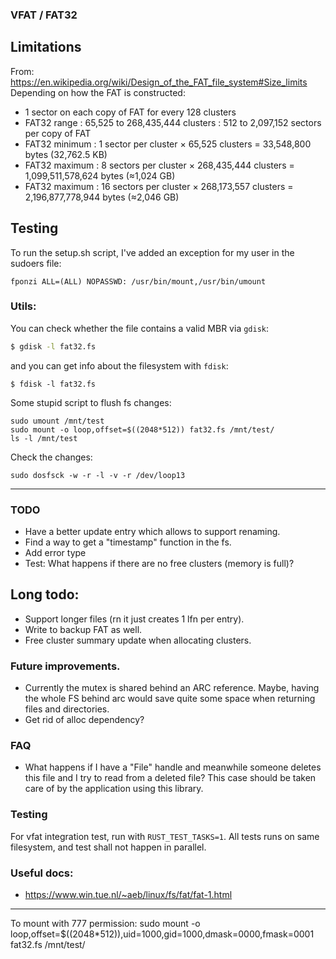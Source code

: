 ### VFAT / FAT32

## Limitations
From: https://en.wikipedia.org/wiki/Design_of_the_FAT_file_system#Size_limits
Depending on how the FAT is constructed:
* 1 sector on each copy of FAT for every 128 clusters
* FAT32 range : 65,525 to 268,435,444 clusters : 512 to 2,097,152 sectors per copy of FAT
* FAT32 minimum : 1 sector per cluster × 65,525 clusters = 33,548,800 bytes (32,762.5 KB)
* FAT32 maximum : 8 sectors per cluster × 268,435,444 clusters = 1,099,511,578,624 bytes (≈1,024 GB)
* FAT32 maximum : 16 sectors per cluster × 268,173,557 clusters = 2,196,877,778,944 bytes (≈2,046 GB)


## Testing
To run the setup.sh script, I've added an exception for my user in the sudoers file:
```
fponzi ALL=(ALL) NOPASSWD: /usr/bin/mount,/usr/bin/umount
```


### Utils:
You can check whether the file contains a valid MBR via `gdisk`:

```bash
$ gdisk -l fat32.fs
```
and you can get info about the filesystem with `fdisk`:
```
$ fdisk -l fat32.fs
```

Some stupid script to flush fs changes:
```
sudo umount /mnt/test
sudo mount -o loop,offset=$((2048*512)) fat32.fs /mnt/test/
ls -l /mnt/test
```

Check the changes:
```shell
sudo dosfsck -w -r -l -v -r /dev/loop13
```


---

### TODO
* Have a better update entry which allows to support renaming.
* Find a way to get a "timestamp" function in the fs.
* Add error type
* Test: What happens if there are no free clusters (memory is full)?

## Long todo:
* Support longer files (rn it just creates 1 lfn per entry).
* Write to backup FAT as well.
* Free cluster summary update when allocating clusters.

### Future improvements.
* Currently the mutex is shared behind an ARC reference. Maybe, having the whole FS behind arc would save quite some space when
  returning files and directories.
* Get rid of alloc dependency?

### FAQ
* What happens if I have a "File" handle and meanwhile someone deletes this file and
  I try to read from a deleted file?
  This case should be taken care of by the application using this library.


### Testing
For vfat integration test, run with `RUST_TEST_TASKS=1`.
All tests runs on same filesystem, and test shall not happen in parallel.

### Useful docs:
* https://www.win.tue.nl/~aeb/linux/fs/fat/fat-1.html

---
To mount with 777 permission:
sudo mount -o loop,offset=$((2048*512)),uid=1000,gid=1000,dmask=0000,fmask=0001 fat32.fs /mnt/test/
